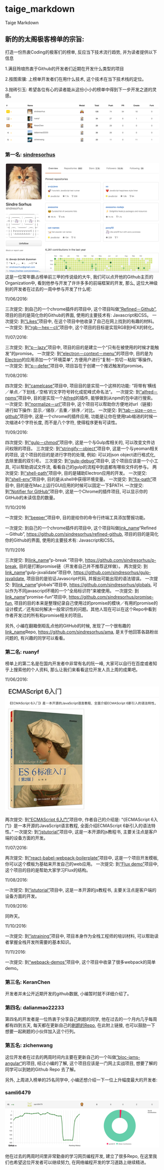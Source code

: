 # taige_markdown
Taige Markdown

## 新的的太阁极客榜单的宗旨:
打造一份热衷Coding的极客们的榜单, 反应当下技术流行趋势, 并为读者提供以下信息

1.满目玲琅热衷于Github的开发者们近期在开发什么类型的项目

2.按图索骥: 上榜单开发者们在用什么技术, 这个技术在当下技术栈的定位。

3.抛砖引玉: 希望各位有心的读者能从这份小小的榜单中得到下一步开发之道的灵感。

![total board](taige_image/img/1total.png)

### 第一名: [sindresorhus](url)
![sindresorhus](taige_image/img/2sindresorhus.png)
这是一位常年霸占榜单前三甲的传说级的大牛, 我们可以点开他的Github主页的Organization中, 看到他参与开发了许许多多的前端框架的开发, 那么, 这位大神级别的开发者在过去的一周中参与开发了什么呢:

11/06/2016:

三次提交: 到自己的一个chrome插件的项目中, 这个项目叫做[“Refined－Github”](https://github.com/sindresorhus/refined-github), 项目的目的是简化你的Github的界面, 使用的主要技术有: Javascript和CSS。
一次提交: 到[“Likes”](https://github.com/sindresorhus/likes)项目中, 在这个项目中他收录了自己在网上找到的有趣的材料。
一次提交: 到[“rgb－hex－cli”](https://github.com/sindresorhus/rgb-hex-cli)项目中, 这个项目的目标是实现RGB到HEX的转化。

11/07/2016:

三次提交: 到[“p－lazy”](https://github.com/sindresorhus/p-lazy)项目中,
项目的目的是建立一个“只有在被使用的时候才能触发”的promise。
一次提交: 到[“electron－context－menu”](https://github.com/sindresorhus/electron-context-menu)的项目中,  目的是为[Electron](http://electron.atom.io/)的应用添加一个“环境菜单”, 方便用户进行“复制－剪切－粘贴”等操作。
一次提交: 到[“p－defer”](https://github.com/sindresorhus/p-defer)项目中, 项目旨在于创建一个推迟触发的promise。

11/08/2016:

四次提交: 到[“camelcase”](https://github.com/sindresorhus/camelcase)项目中,  项目目的是实现一个这样的功能: “将带有‘横线／单点／下划线／空格’的文字符号转化成驼峰式命名法”。
一次提交: 到[“alfred－npms”](https://github.com/sindresorhus/alfred-npms)项目中,  目的是实现一个[Alfred](https://www.alfredapp.com/)的插件, 能够做到从npm的包中进行搜索。
一次提交: 到[“normalize－url”](https://github.com/sindresorhus/normalize-url)项目中, 这个项目可以帮助你方便地对url（链接）进行如下操作: 显示／储存／去重／排序／对比。
一次提交: 到[“tab－size－on－github”](https://github.com/sindresorhus/tab-size-on-github)项目中,  这是一个chrome的插件应用, 功能是让你在使用tab缩进的时候一次缩进4个字符长度, 而不是八个字符, 使得程序更有可读性。

11/09/2016:

四次提交: 到[“gulp－chmod”](https://github.com/sindresorhus/gulp-chmod)项目中,  这是一个与Gulp库相关的, 可以改变文件访问权限的项目。
三次提交: 到[“stringify－object”](https://github.com/yeoman/stringify-object)项目中, 这是一个与yeoman相关的项目, 这个项目的目的是进行字符的处理, 例如: 可以对json object进行格式化, 去除里面的双引号。
三次提交: 到[“gulp-debug”](https://github.com/sindresorhus/gulp-debug)项目中, 这个项目应该是一个小工具, 可以帮助调试文件流, 看看自己的gulp的流程中到底都有哪些文件的参与。
两次提交: 到[“shell-path”](https://github.com/sindresorhus/shell-path)项目中, 目的是辅助Electron应用的开发。
一次提交: 到[“shell-env”](https://github.com/sindresorhus/shell-env)项目中,  目的是从shell中获得环境变量。
一次提交: 到[“fix-path”](https://github.com/sindresorhus/fix-path)项目中,  目的是在Mac上运行GUI应用的时候可以固定一下$PATH.
一次提交: 到[“Notifier for GitHub”](https://github.com/sindresorhus/notifier-for-github-chrome)项目中,  这是一个Chrome的插件项目, 可以显示你的GitHub的未读信息的数量。

11/10/2016

一次提交: 到[“beeper”](https://github.com/sindresorhus/beeper)项目中, 目的是给你的命令行终端工具添加警报功能。

一次提交: 到自己的一个chrome插件的项目中, 这个项目叫做[link_name](url)“Refined－Github”,  https://github.com/sindresorhus/refined-github,  项目的目的是简化你的Github的界面, 使用的主要技术有: Javascript和CSS。

11/11/2016

三次提交: 到[link_name](url)“p-break ”项目中, https://github.com/sindresorhus/p-break, 目的是打断promise链（开发者自己并不推荐这样做）。
两次提交: 到[link_name](url)“gulp-jsvalidate”项目中, https://github.com/sindresorhus/gulp-jsvalidate,  项目目的是验证Javascript代码, 并报出可能出现的语法错误。
一次提交: 到[link_name](url)“globals”项目中, https://github.com/sindresorhus/globals,  可以作为不同javascript环境的一个“全局标识符”来被使用。
一次提交: 到[link_name](url)“promise-fun”项目中, https://github.com/sindresorhus/promise-fun,
项目的目的本来是整理纪录自己使用过的promise的模块／有用的promise的设计模式／还有如何解决一般常识性的问题。其他人现在可以在这个Repo中看到作者开发过的所有和promise相关的项目。

另外, 小编在翻箱倒柜乱点他的GitHub的时候, 发现了一个很有趣的[link_name](url)Repo, https://github.com/sindresorhus/ama,  是关于他回答各路粉丝问题的, 有兴趣的同学可以看看。

### 第二名: ruanyf
榜单上的第二名是在国内开发者中非常有名的阮一峰, 大家可以自行在百度或者知乎上搜索他的个人资料, 那么让我们来看看这位开发人员上周的成果吧。

11/06/2016:

![book](taige_image/img/3book.png)

两次提交: 到[“ECMAScript 6入门”](https://github.com/ruanyf/es6tutorial)项目中,  作者自己的介绍是: “《ECMAScript 6入门》是一本开源的JavaScript语言教程, 全面介绍ECMAScript 6新引入的语法特性。”
一次提交: 到[“jstutorial”](https://github.com/ruanyf/jstutorial)项目中, 这是一本开源的js教程书, 主要关注点是客户端的设备方面的开发。

11/07/2016:

两次提交: 到[“react-babel-webpack-boilerplate”](https://github.com/ruanyf/react-babel-webpack-boilerplate)项目中, 这是一个项目开发模板, 你可以这个模板为基础来开发自己的web应用。
一次提交: 到[“Flux demo”](https://github.com/ruanyf/extremely-simple-flux-demo)项目中,  这个项目的目的是帮助大家学习Flux的结构。

11/08/2016:

一次提交: 到[“jstutorial”](https://github.com/ruanyf/jstutorial)项目中, 这是一本开源的js教程书, 主要关注点是客户端的设备方面的开发。


11/09/2016:

同昨天。

11/10/2016:

一次提交: 到[“jstraining”](https://github.com/ruanyf/jstraining)项目中, 项目本身作为全栈工程师的培训材料, 可以帮助读者掌握全栈开发所需要的基本知识。

11/11/2016:

一次提交: 到[“webpack-demos”](https://github.com/ruanyf/webpack-demos)项目中, 这个项目中收录了很多webpack的简单demo。


### 第三名: KeranChen

开发者并未公开近期开发的github数据, 小编暂时就不详细介绍了。

### 第四名: dalianmao22233

第四名的开发者是一位热衷于分享自己刷题的同学, 他在过去的一个月内几乎每周都有四到五天, 每天都在更新自己的[刷题的Repo](https://github.com/dalianmao22233/lintcode), 在此附上链接, 也可以鼓励一下想要一起刷题的小伙伴加入这个行列。

### 第五名: zichenwang

这位开发者在过去的两周时间内主要在更新自己的一个叫做[“bloc-jams-angular“](https://github.com/zichenwang/bloc-jams-angular)的项目, 经过小编的了解, 这个项目应该是一门网上实战项目, 想要了解的同学可以到她的Github Repo 去了解。

另外, 上周进入榜单的25名同学中, 小编还想介绍一下一位上升幅度最大的开发者:

### samli6479

![samli](taige_image/img/4samli.png)

他在过去的两周时间里非常勤奋的学习网页编程开发, 建立了很多Repo, 在这里我们也希望这位开发者可以继续努力, 在网络编程开发的学习道路上继续精进。
